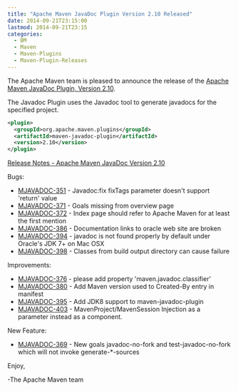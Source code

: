 ```yaml
---
title: "Apache Maven JavaDoc Plugin Version 2.10 Released"
date: 2014-09-21T23:15:00
lastmod: 2014-09-21T23:15
categories:
  - BM
  - Maven
  - Maven-Plugins
  - Maven-Plugin-Releases
---
```

The Apache Maven team is pleased to announce the release of the 
[Apache Maven JavaDoc Plugin, Version 2.10](http://maven.apache.org/plugins/maven-javadoc-plugin).

The Javadoc Plugin uses the Javadoc tool to generate javadocs for the specified project.

```xml
<plugin>
  <groupId>org.apache.maven.plugins</groupId>
  <artifactId>maven-javadoc-plugin</artifactId>
  <version>2.10</version>
</plugin>
```

<!-- more -->

[Release Notes - Apache Maven JavaDoc Version 2.10](http://jira.codehaus.org/secure/ReleaseNote.jspa?projectId=11138&styleName=Html&version=19448)

Bugs:

 * [MJAVADOC-351](https://issues.apache.org/jira/browse/MJAVADOC-351) - Javadoc:fix fixTags parameter doesn't support 'return' value
 * [MJAVADOC-371](https://issues.apache.org/jira/browse/MJAVADOC-371) - Goals missing from overview page
 * [MJAVADOC-372](https://issues.apache.org/jira/browse/MJAVADOC-372) - Index page should refer to Apache Maven for at least the first mention
 * [MJAVADOC-386](https://issues.apache.org/jira/browse/MJAVADOC-386) - Documentation links to oracle web site are broken
 * [MJAVADOC-394](https://issues.apache.org/jira/browse/MJAVADOC-394) - javadoc is not found properly by default under Oracle's JDK 7+ on Mac OSX
 * [MJAVADOC-398](https://issues.apache.org/jira/browse/MJAVADOC-398) - Classes from build output directory can cause failure

Improvements:

 * [MJAVADOC-376](https://issues.apache.org/jira/browse/MJAVADOC-376) - please add property 'maven.javadoc.classifier'
 * [MJAVADOC-380](https://issues.apache.org/jira/browse/MJAVADOC-380) - Add Maven version used to Created-By entry in manifest
 * [MJAVADOC-395](https://issues.apache.org/jira/browse/MJAVADOC-395) - Add JDK8 support to maven-javadoc-plugin
 * [MJAVADOC-403](https://issues.apache.org/jira/browse/MJAVADOC-403) - MavenProject/MavenSession Injection as a parameter instead as a component.

New Feature:

 * [MJAVADOC-369](https://issues.apache.org/jira/browse/MJAVADOC-369) - New goals javadoc-no-fork and test-javadoc-no-fork which will not invoke generate-*-sources


Enjoy,

-The Apache Maven team
